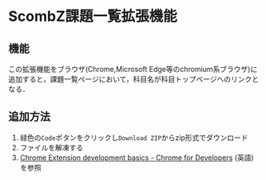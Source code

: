 # ScombZ課題一覧拡張機能

## 機能
この拡張機能をブラウザ(Chrome,Microsoft Edge等のchromium系ブラウザ)に追加すると，課題一覧ページにおいて，科目名が科目トップページへのリンクとなる．
## 追加方法
1. 緑色の`Code`ボタンをクリックし`Download ZIP`からzip形式でダウンロード
2. ファイルを解凍する
3. [Chrome Extension development basics - Chrome for Developers](https://developer.chrome.com/docs/extensions/mv3/getstarted/development-basics/#load-unpacked) (英語)を参照